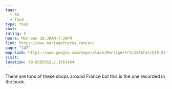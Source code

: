 ```yaml
---
tags:
  - 5S
  - food
type: food
cost: 
rating: 5
hours: Mon-Sun 10:30AM-7:30PM
link: https://www.mariagefreres.com/en/
page: "147"
map-link: https://www.google.com/maps/place/Mariage+Fr%C3%A8res/@48.8714513,2.3267098,14z/data=!4m6!3m5!1s0x47e66fffab9cfca9:0x44e629bfe702541b!8m2!3d48.8577499!4d2.3565736!16s%2Fg%2F11hzblxmh8?entry=ttu
visit: 
location: 48.8585652,2.3563484
---
```

There are tons of these shops around France but this is the one recorded in the book.